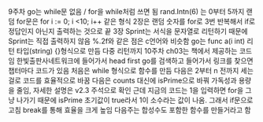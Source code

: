 9주차
    go는 while문 없음 / for을 while처럼 쓰면 됨
    rand.Intn(6) 는 0부터 5까지 랜덤
    for문은 for i := 0; i <10; i++ 같은 형식
    2장은 랜덤 숫자를 for로 3번 반복해서 if로 정답인지 아닌지 출력하는 것으로 끝
    3장
    Sprint는 서식을 문자열로 리턴하기 때문에 Sprint는 직접 출력하지 않음
    %.2f와 같은 점은 c언어와 비슷함
    go는 func a(i int) 리턴 타입(string) {}형식으로 만듬
    다중 리턴까지
10주차
    ch03는 책에서 제공하는 코드임 한빛출판사네트워크에 들어가서 head first go를 검색하고 들어가서 링크를 찾으면 챕터마다 코드가 있음
    처음은 while 형식으로 함수를 만듬
    다음은 2부터 n 전까지 세는 걸로 코드를 효율적으로 바꿈
    다음은 counts 대신에 isPrime으로 바꿔 가독성과 용량을 줄임, 자세한 설명은 v2.3 주석으로 확인
    근데 지금의 코드는 1을 입력하면 for을 그냥 나가기 때문에 isPrime 초기값이 true라서 1이 소수라는 값이 나옴. 그래서 if문으로 고침
    break를 통해 효율을 크게 높임
    다음주는 합성수도 포함한 함수를 만들거라고 함